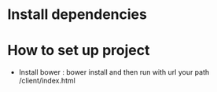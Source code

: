 # Install dependencies 

# How to set up project
- Install bower  : bower install and then run with url  your path /client/index.html
